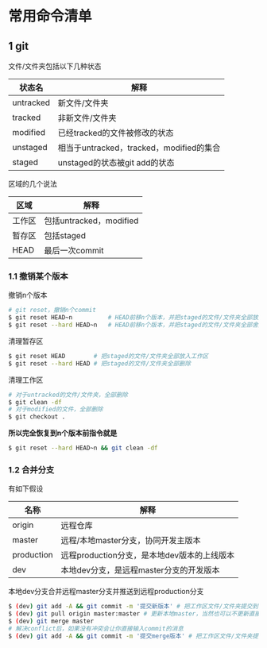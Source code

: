 # 常用命令清单

## 1 git

文件/文件夹包括以下几种状态

| 状态名 | 解释 |
| --- | --- |
| untracked | 新文件/文件夹 |
| tracked | 非新文件/文件夹 |
| modified | 已经tracked的文件被修改的状态 |
| unstaged | 相当于untracked，tracked，modified的集合 |
| staged | unstaged的状态被git add的状态 |

区域的几个说法

| 区域 | 解释 |
| --- | --- |
| 工作区 | 包括untracked，modified |
| 暂存区 | 包括staged |
| HEAD | 最后一次commit |

### 1.1 撤销某个版本

撤销n个版本

```bash
# git reset，撤销n个commit
$ git reset HEAD~n          # HEAD前移n个版本，并把staged的文件/文件夹全部放入工作区
$ git reset --hard HEAD~n   # HEAD前移n个版本，并把staged的文件/文件夹全部舍弃
```

清理暂存区

```bash
$ git reset HEAD        # 把staged的文件/文件夹全部放入工作区
$ git reset --hard HEAD # 把staged的文件/文件夹全部删除
```

清理工作区

```bash
# 对于untracked的文件/文件夹，全部删除
$ git clean -df
# 对于modified的文件，全部删除
$ git checkout .
```

**所以完全恢复到n个版本前指令就是**

```bash
$ git reset --hard HEAD~n && git clean -df
```


### 1.2 合并分支


有如下假设

| 名称 | 解释 |
| --- | --- |
| origin | 远程仓库 |
| master | 远程/本地master分支，协同开发主版本 |
| production | 远程production分支，是本地dev版本的上线版本 |
| dev | 本地dev分支，是远程master分支的开发版本 |

本地dev分支合并远程master分支并推送到远程production分支

```bash
$ (dev) git add -A && git commit -m '提交新版本' # 把工作区文件/文件夹提交到暂存区
$ (dev) git pull origin master:master # 更新本地master，当然也可以不更新直接和远程合并
$ (dev) git merge master 
# 解决conflict后，如果没有冲突会让你直接输入commit的消息
$ (dev) git add -A && git commit -m '提交merge版本' # 把工作区文件/文件夹提交到暂存区
```
